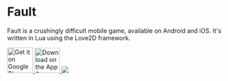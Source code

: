 # Fault 

Fault is a crushingly difficult mobile game, available on Android and iOS. It's written in Lua using the Love2D framework.

<a href="https://play.google.com/store/apps/details?id=net.varunramesh.fault">
  <img alt="Get it on Google Play" src="https://developer.android.com/images/brand/en_generic_rgb_wo_60.png" height="60px"/>
</a>
<a href="https://itunes.apple.com/us/app/fault-avoid-obstacles/id1314972084?mt=8">
  <img alt="Download on the App Store" src="https://linkmaker.itunes.apple.com/assets/shared/badges/en-us/appstore-lrg.svg" height="59px"/>
</a>

<img src="./demo.gif" />

